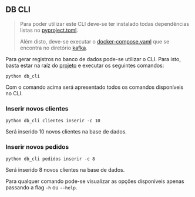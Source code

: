 ## DB CLI
> Para poder utilizar este CLI deve-se ter instalado todas dependências listas no [pyproject.toml](../pyproject.toml).
> 
> Além disto, deve-se executar o [docker-compose.yaml](../kafka/docker-compose.yaml) que se encontra no diretório [kafka](../kafka).

Para gerar registros no banco de dados pode-se utilizar o CLI. Para isto, basta estar na raíz do [projeto](../) e executar os seguintes comandos:
```shell
python db_cli
```
Com o comando acima será apresentado todos os comandos disponíveis no CLI.

### Inserir novos clientes
```shell
python db_cli clientes inserir -c 10
```
Será inserido 10 novos clientes na base de dados.

### Inserir novos pedidos
```shell
python db_cli pedidos inserir -c 8
```
Será inserido 8 novos clientes na base de dados.

Para qualquer comando pode-se visualizar as opções disponíveis apenas passando a flag `-h` ou `--help`.
